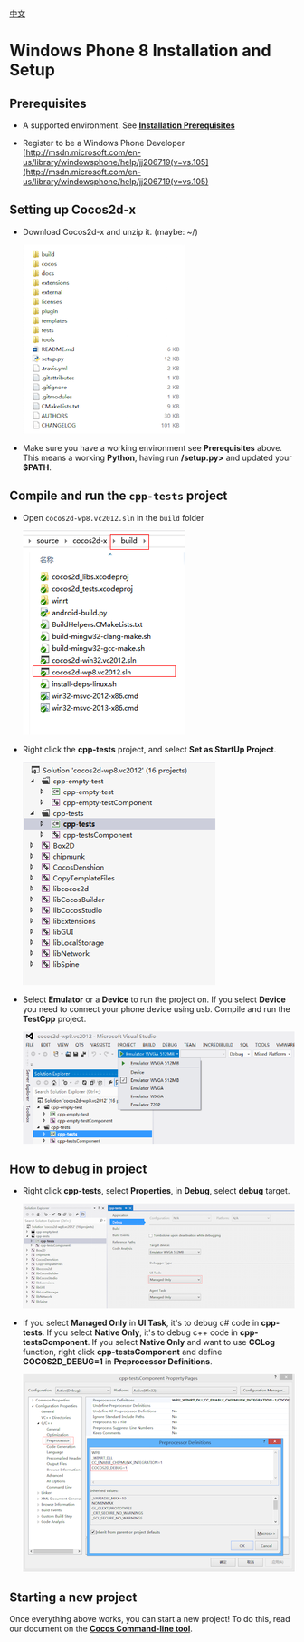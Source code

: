 <div class="langs">
  <a href="#" class="btn" onclick="toggleLanguage()">中文</a>
</div>

# Windows Phone 8 Installation and Setup

## Prerequisites
* A supported environment. See **[Installation Prerequisites](A/index.html)**

* Register to be a Windows Phone Developer [http://msdn.microsoft.com/en-us/library/windowsphone/help/jj206719(v=vs.105](http://msdn.microsoft.com/en-us/library/windowsphone/help/jj206719(v=vs.105)

## Setting up Cocos2d-x
* Download Cocos2d-x and unzip it. (maybe: ~/)

    ![](Windows-Phone-img/1.png "")

* Make sure you have a working environment see __Prerequisites__ above. This means
a working __Python__, having run __<cocos2d-x root>/setup.py>__ and updated your
__$PATH__.

## Compile and run the `cpp-tests` project
* Open `cocos2d-wp8.vc2012.sln` in the `build` folder

    ![](Windows-Phone-img/2.png "")

* Right click the __cpp-tests__ project, and select __Set as StartUp Project__.

    ![](Windows-Phone-img/3.png "")

* Select __Emulator__ or a __Device__ to run the project on. If you select __Device__
you need to connect your phone device using usb. Compile and run the __TestCpp__
project.

    ![](Windows-Phone-img/4.png "")

## How to debug in project
* Right click __cpp-tests__, select __Properties__, in __Debug__, select __debug__
target.

    ![](Windows-Phone-img/5.png "")

* If you select __Managed Only__ in __UI Task__, it's to debug c# code in __cpp-tests__.
If you select __Native Only__, it's to debug c++ code in __cpp-testsComponent__.
If you select __Native Only__ and want to use __CCLog__ function, right click
__cpp-testsComponent__ and define __COCOS2D_DEBUG=1__ in __Preprocessor Definitions__.

    ![](Windows-Phone-img/6.png "")

## Starting a new project
Once everything above works, you can start a new project! To do this, read our
document on the **[Cocos Command-line tool](../editors_and_tools/cocosCLTool/)**.
